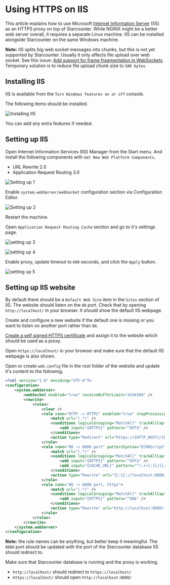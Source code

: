 # Using HTTPS on IIS

This article explains how to use Microsoft [Internet Information Server](https://www.iis.net/) (IIS) as an HTTPS proxy on top of Starcounter. While NGINX might be a better web server overall, it requires a separate Linux machine. IIS can be installed alongside Starcounter on the same Windows machine.

**Note:** IIS splits big web socket messages into chunks, but this is not yet supported by Starcounter. Usually it only affects file upload over web socket. See this issue: [Add support for frame fragmentation in WebSockets](https://github.com/Starcounter/Starcounter/issues/3837). Temporary solution is to reduce file upload chunk size to `500 bytes`.

## Installing IIS

IIS is available from the `Turn Windows features on or off` console.

The following items should be installed.

![Installing IIS](/assets/starcounter-https-iis-0.png)

You can add any extra features if needed.

## Setting up IIS

Open Internet Information Services (IIS) Manager from the Start menu. And install the following components with `Get New Web Platform Components`.

- URL Rewrite 2.0
- Application Request Routing 3.0


![Setting up 1](/assets/starcounter-https-iis-1.png)

Enable `system.webServer/webSocket` configuration section via Configuration Editor.

![Setting up 2](/assets/starcounter-https-iis-2.png)

Restart the machine.

Open `Application Request Routing Cache` section and go to it's settings page.

![setting up 3](/assets/starcounter-https-iis-3.png)

![setting up 4](/assets/starcounter-https-iis-4.png)

Enable proxy, update timeout to `600` seconds, and click the `Apply` button.

![setting up 5](/assets/starcounter-https-iis-5.png)

## Setting up IIS website

By default there should be a `Default Web Site` item in the `Sites` section of IIS. The website should listen on the `80` port. Check that by opening `http://localhost/` in your browser. It should show the default IIS webpage.

Create and configure a new website if the default one is missing or you want to listen on another port rather than `80`.

[Create a self signed HTTPS certificate](https://technet.microsoft.com/en-us/library/cc753127%28v=ws.10%29.aspx) and assign it to the website which should be used as a proxy.

Open `https://localhost/` in your browser and make sure that the default IIS webpage is also shown.

Open or create `web.config` file in the root folder of the website and update it's content to the following.

```xml
<?xml version="1.0" encoding="UTF-8"?>
<configuration>
    <system.webServer>
		<webSocket enabled="true" receiveBufferLimit="4194304" />
        <rewrite>
            <rules>
                <clear />
                <rule name="HTTP -> HTTPS" enabled="true" stopProcessing="true">
                    <match url="(.*)" />
                    <conditions logicalGrouping="MatchAll" trackAllCaptures="false">
                        <add input="{HTTPS}" pattern="^OFF$" />
                    </conditions>
                    <action type="Redirect" url="https://{HTTP_HOST}/{R:1}" redirectType="Temporary" />
                </rule>
                <rule name="80 -> 8080 port" patternSyntax="ECMAScript" stopProcessing="true">
                    <match url="(.*)" />
                    <conditions logicalGrouping="MatchAll" trackAllCaptures="false">
                        <add input="{HTTPS}" pattern="^OFF$" />
                        <add input="{CACHE_URL}" pattern="^(.+)[:][/][/]" />
                    </conditions>
                    <action type="Rewrite" url="{C:1}://localhost:8080/{R:0}" />
                </rule>
                <rule name="80 -> 8080 port, https">
                    <match url="(.*)" />
                    <conditions logicalGrouping="MatchAll" trackAllCaptures="false">
                        <add input="{HTTPS}" pattern="^ON$" />
                    </conditions>
                    <action type="Rewrite" url="http://localhost:8080/{R:0}" />
                </rule>
            </rules>
        </rewrite>
    </system.webServer>
</configuration>
```

**Note:** the rule names can be anything, but better keep it meaningful. The `8080` port should be updated with the port of the Starcounter database IIS should redirect to.

Make sure that Starcounter database is running and the proxy is working.

- `http://localhost/` should redirect to `https://localhost/`
- `https://localhost/` should open `http://localhost:8080/`